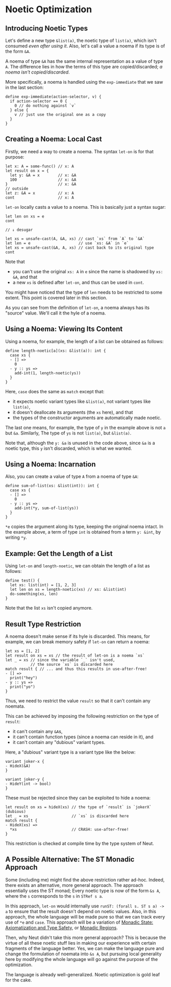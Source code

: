 # Noetic Optimization

## Introducing Noetic Types

Let's define a new type `&list(a)`, the noetic type of `list(a)`, which isn't consumed *even after using it*. Also, let's call a value a noema if its type is of the form `&A`.

A noema of type `&A` has the same internal representation as a value of type `A`. The difference lies in how the terms of this type are copied/discarded; *a noema isn't copied/discarded*.

More specifically, a noema is handled using the `exp-immediate` that we saw in the last section:

```neut
define exp-immediate(action-selector, v) {
  if action-selector == 0 {
    0 // do nothing against `v`
  } else {
    v // just use the original one as a copy
  }
}
```

## Creating a Noema: Local Cast

Firstly, we need a way to create a noema. The syntax `let-on` is for that purpose:

```neut
let x: A = some-func() // x: A
let result on x = {
  let y: &A = x        // x: &A
  100                  // x: &A
}                      // x: &A
// outside
let z: &A = x          // x: A
cont                   // x: A
```

`let-on` locally casts a value to a noema. This is basically just a syntax sugar:

```neut
let len on xs = e
cont

// ↓ desugar

let xs = unsafe-cast(A, &A, xs) // cast `xs` from `A` to `&A`
let len = e                     // use `xs: &A` in `e`
let xs = unsafe-cast(&A, A, xs) // cast back to its original type
cont
```

Note that

- you can't use the original `xs: A` in `e` since the name is shadowed by `xs: &A`, and that
- a new `xs` is defined after `let-on`, and thus can be used in `cont`.

You might have noticed that the type of `len` needs to be restricted to some extent. This point is covered later in this section.

As you can see from the definition of `let-on`, a noema always has its "source" value. We'll call it the hyle of a noema.

## Using a Noema: Viewing Its Content

Using a noema, for example, the length of a list can be obtained as follows:

```neut
define length-noetic[a](xs: &list(a)): int {
  case xs {
  - [] =>
    0
  - y :: ys =>
    add-int(1, length-noetic(ys))
  }
}
```

Here, `case` does the same as `match` except that:

- it expects noetic variant types like `&list(a)`, not variant types like `list(a)`,
- it doesn't deallocate its arguments (the `xs` here), and that
- the types of the constructor arguments are automatically made noetic.

The last one means, for example, the type of `y` in the example above is not `a` but `&a`. Similarly, The type of `ys` is not `list(a)`, but `&list(a)`.

Note that, although the `y: &a` is unused in the code above, since `&a` is a noetic type, this `y` isn't discarded, which is what we wanted.

## Using a Noema: Incarnation

Also, you can create a value of type `A` from a noema of type `&A`:

```neut
define sum-of-list(xs: &list(int)): int {
  case xs {
  - [] =>
    0
  - y :: ys =>
    add-int(*y, sum-of-list(ys))
  }
}
```

`*e` copies the argument along its type, keeping the original noema intact. In the example above, a term of type `int` is obtained from a term `y: &int`, by writing `*y`.

## Example: Get the Length of a List

Using `let-on` and `length-noetic`, we can obtain the length of a list as follows:

```neut
define test() {
  let xs: list(int) = [1, 2, 3]
  let len on xs = length-noetic(xs) // xs: &list(int)
  do-something(xs, len)
}
```

Note that the list `xs` isn't copied anymore.

## Result Type Restriction

A noema doesn't make sense if its hyle is discarded. This means, for example, we can break memory safety if `let-on` can return a noema:

```neut
let xs = [1, 2]
let result on xs = xs // the result of let-on is a noema `xs`
let _ = xs // since the variable `_` isn't used,
           // the source `xs` is discarded here
match result { // ... and thus this results in use-after-free!
- [] =>
  print("hey")
- y :: ys =>
  print("yo")
}
```

Thus, we need to restrict the value `result` so that it can't contain any noemata.

This can be achieved by imposing the following restriction on the type of `result`:

- it can't contain any `&A`s,
- it can't contain function types (since a noema can reside in it), and
- it can't contain any "dubious" variant types.

Here, a "dubious" variant type is a variant type like the below:

```neut
variant joker-x {
- HideX(&A)
}

variant joker-y {
- HideY(int -> bool)
}
```

These must be rejected since they can be exploited to hide a noema:

```neut
let result on xs = hideX(xs) // the type of `result` is `jokerX` (dubious)
let _ = xs                   // `xs` is discarded here
match result {
- HideX(xs) =>
  *xs                        // CRASH: use-after-free!
}
```

This restriction is checked at compile time by the type system of Neut.

## A Possible Alternative: The ST Monadic Approach

Some (including me) might find the above restriction rather ad-hoc. Indeed, there exists an alternative, more general approach. The approach essentially uses the ST monad; Every noetic type is now of the form `&s A`, where the `s` corresponds to the `s` in `STRef s a`.

In this approach, `let-on` would internally use `runST: (forall s. ST s a) -> a` to ensure that the result doesn't depend on noetic values. Also, in this approach, the whole language will be made pure so that we can track every use of `*e` and `case`. This approach will be a variation of [Monadic State: Axiomatization and Type Safety](https://dl.acm.org/doi/abs/10.1145/258949.258970), or [Monadic Regions](https://dl.acm.org/doi/abs/10.1145/1016848.1016867).

Then, why Neut didn't take this more general approach? This is because the virtue of all these noetic stuff lies in making our experience with certain fragments of the language better. Yes, we can make the language pure and change the formulation of noemata into `&s A`, but pursuing local generality here by modifying the whole language will go against the purpose of the optimization.

The language is already well-generalized. Noetic optimization is gold leaf for the cake.
